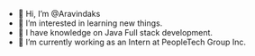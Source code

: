 - 👋 Hi, I’m @Aravindaks
- 👀 I’m interested in learning new things.
- 🌱 I have knowledge on Java Full stack development.
- 💞️ I’m currently working as an Intern at PeopleTech Group Inc.

<!---
Aravindaks/Aravindaks is a ✨ special ✨ repository because its `README.md` (this file) appears on your GitHub profile.
You can click the Preview link to take a look at your changes.
--->
